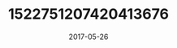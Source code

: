 ---
title: "1522751207420413676"
cover: "2017-05-26 07.01.51 1522751207420413676_46248401"
photo: "2017-05-26 07.01.51 1522751207420413676_46248401"
date: "2017-05-26"
type: "photo"
---